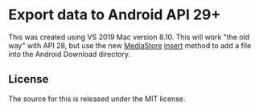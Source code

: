 # Export data to Android API 29+

This was created using VS 2019 Mac version 8.10. This will work "the old way" with API 28, but use the new [MediaStore](https://developer.android.google.cn/reference/android/provider/MediaStore.html) [insert](https://developer.android.google.cn/reference/android/content/ContentResolver#insert(android.net.Uri,%20android.content.ContentValues)) method to add a file into the Android Download directory.

## License
The source for this is released under the MIT license. 

